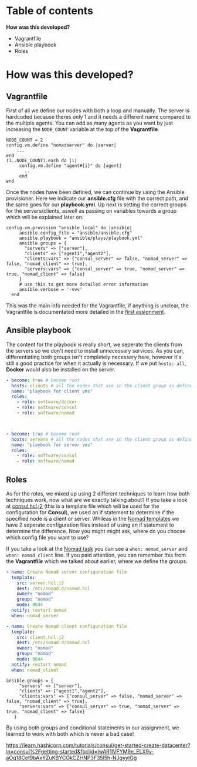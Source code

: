 # Table of contents

**How was this developed?**

- Vagrantfile
- Ansible playbook
- Roles

# How was this developed?

## Vagrantfile

First of all we define our nodes with both a loop and manually. The server is hardcoded because theres only 1 and it needs a different name compared to the multiple agents.
You can add as many agents as you want by just increasing the `NODE_COUNT` variable at the top of the **Vagrantfile**.

```vagrant
NODE_COUNT = 2
config.vm.define "nomadserver" do |server|
    ...
end
(1..NODE_COUNT).each do |i|
     config.vm.define "agent#{i}" do |agent|
       ..
     end
end
```

Once the nodes have been defined, we can continue by using the Ansible provisioner. Here we indicate our **ansible.cfg** file with the correct path, and the same goes for our **playbook.yml**. Up next is setting the correct groups for the servers/clients, aswell as passing on variables towards a group which will be explained later on.

```vagrant
config.vm.provision "ansible_local" do |ansible|
     ansible.config_file = "ansible/ansible.cfg"
     ansible.playbook = "ansible/plays/playbook.yml"
     ansible.groups = {
       "servers" => ["server"],
       "clients" => ["agent1","agent2"],
       "clients:vars" => {"consul_server" => false, "nomad_server" => false, "nomad_client" => true},
       "servers:vars" => {"consul_server" => true, "nomad_server" => true, "nomad_client" => false}
     }
     # use this to get more detailed error information
     ansible.verbose = '-vvv' 
  end
```

This was the main info needed for the Vagrantfile, if anything is unclear, the Vagrantfile is documentated more detailed in the [first assignment](https://github.com/GiulianoArgentinoPXL/PXL_nomad/tree/team19/Nomad).

## Ansible playbook

The content for the playbook is really short, we seperate the clients from the servers so we don't need to install unnecessary services. As you can, differentiating both groups isn't completely necessary here, however it's still a good practice for when it actually is necessary. If we put `hosts: all`, **Docker** would also be installed on the server.

```yaml
- become: true # become root
  hosts: clients # all the nodes that are in the client group as defined in the Vagrantfile
  name: "playbook for client vms"
  roles: 
    - role: software/docker
    - role: software/consul
    - role: software/nomad



- become: true # become root
  hosts: servers # all the nodes that are in the client group as defined in the Vagrantfile
  name: "playbook for server vms" 
  roles: 
    - role: software/consul
    - role: software/nomad
```

## Roles

As for the roles, we mixed up using 2 different techniques to learn how both techniques work, now what are we exactly talking about? If you take a look at [consul.hcl.j2](https://github.com/GiulianoArgentinoPXL/PXL_nomad/blob/team19/Ansible/ansible/roles/software/consul/templates/consul.hcl.j2) (this is a template file which will be used for the configuration for **Consul**), we used an if statement to determine if the specified node is a client or server. Whileas in the [Nomad templates](https://github.com/GiulianoArgentinoPXL/PXL_nomad/tree/team19/Ansible/ansible/roles/software/nomad/templates) we have 2 seperate configuration files instead of using an if statement to determine the difference. Now you might might ask, where do you choose which config file you want to use?

If you take a look at the [Nomad task](https://github.com/GiulianoArgentinoPXL/PXL_nomad/blob/team19/Ansible/ansible/roles/software/nomad/tasks/main.yml) you can see a `when: nomad_server` and `when: nomad_client` line. If you paid attention, you can remember this from the **Vagrantfile** which we talked about earlier, where we define the groups.

```yaml
- name: Create Nomad server configuration file
  template:
    src: server.hcl.j2
    dest: /etc/nomad.d/nomad.hcl
    owner: "nomad"
    group: "nomad"
    mode: 0644
  notify: restart nomad
  when: nomad_server

- name: Create Nomad client configuration file
  template:
    src: client.hcl.j2
    dest: /etc/nomad.d/nomad.hcl
    owner: "nomad"
    group: "nomad"
    mode: 0644
  notify: restart nomad
  when: nomad_client
  ```
  
  ```
 ansible.groups = {
       "servers" => ["server"],
       "clients" => ["agent1","agent2"],
       "clients:vars" => {"consul_server" => false, "nomad_server" => false, "nomad_client" => true},
       "servers:vars" => {"consul_server" => true, "nomad_server" => true, "nomad_client" => false}
     }
 ```
 
 By using both groups and conditional statements in our assignment, we learned to work with both which is never a bad case!

https://learn.hashicorp.com/tutorials/consul/get-started-create-datacenter?in=consul%2Fgetting-started&fbclid=IwAR1lVFYM9e_ELX9v-aOq18Cet9bAxYZuKBYCOkCZHNP3F35l5h-NJgyyIGg
